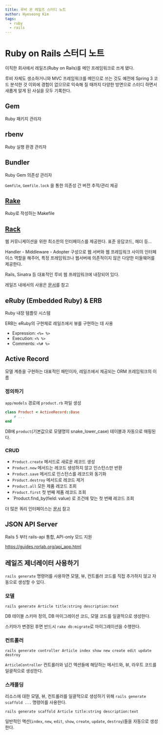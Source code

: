 ```yaml
---
title: 루비 온 레일즈 스터디 노트
author: Hyeseong Kim
tags:
  - ruby
  - rails
---
```


# Ruby on Rails 스터디 노트

이직한 회사에서 레일즈(Ruby on Rails)를 메인 프레임워크로 쓰게 됐다.

루비 자체도 생소하거니와 MVC 프레임워크를 메인으로 쓰는 것도 예전에 Spring 3 코드 분석한 것 이외에 경험이 없으므로 익숙해 질 때까지 다양한 방면으로 스터디 하면서 새롭게 알게 된 사실을 모두 기록한다.

## Gem
Ruby 패키지 관리자

## rbenv
Ruby 실행 환경 관리자

## Bundler
Ruby Gem 의존성 관리자

`Gemfile`, `Gemfile.lock` 을 통한 의존성 간 버전 추적/관리 제공

## [Rake](https://github.com/ruby/rake)
Ruby로 작성하는 Makefile

## [Rack](https://rack.github.io)
웹 커뮤니케이션을 위한 최소한의 인터페이스를 제공한다. 표준 응답코드, 헤더 등...

Handler - Middleware - Adopter 구성으로 웹 서버와 웹 프레임워크 사이의 인터페이스 역할을 해주어, 특정 프레임워크나 웹서버에 의존적이지 않은 다양한 미들웨어를 제공한다.

Rails, Sinatra 등 대표적인 루비 웹 프레임워크에 내장되어 있다.

레일즈 내에서의 사용은 [문서](https://guides.rorlab.org/rails_on_rack.html)를 참고

## eRuby (Embedded Ruby) & ERB
Ruby 내장 템플릿 시스템

ERB는 eRuby의 구현체로 레일즈에서 뷰를 구현하는 데 사용

- Expression: `<%= %>`
- Execution: `<% %>`
- Comments: `<%# %>`

## Active Record
모델 계층을 구현하는 대표적인 패턴이자, 레일즈에서 제공되는 ORM 프레임워크의 이름

### 정의하기
`app/models` 경로에 `product.rb` 파일 생성

```rb
class Product < ActiveRecord::Base
    # ...
end
```

DB에 `product`(기본값으로 모델명의 snake_lower_case) 테이블과 자동으로 매핑된다.

### CRUD
- `Product.create` 메서드로 새로운 레코드 생성
- `Product.new` 메서드는 레코드 생성하지 않고 인스턴스만 반환
- `Product.save` 메서드로 인스턴스를 레코드와 동기화
- `Product.destroy` 메서드로 레코드 제거
- `Product.all` 모든 제품 레코드 조회
- `Product.first` 첫 번째 제품 레코드 조회
- `Product.find_by(field: value) 로 조건에 맞는 첫 번쨰 레코드 조회

더 많은 쿼리 인터페이스는 [문서](https://guides.rorlab.org/active_record_querying.html) 참고

## JSON API Server

Rails 5 부터 rails-api 통합, API-only 모드 지원

https://guides.rorlab.org/api_app.html

## 레일즈 제너레이터 사용하기
`rails generate` 명령어를 사용하면 모델, 뷰, 컨트롤러 코드를 직접 추가하지 않고 자동으로 생성할 수 있다.

### 모델
```
rails generate Article title:string description:text
```

DB 테이블 스키마 정의, DB 마이그레이션 코드, 모델 코드를 일괄적으로 생성한다.

스키마가 변경된 후면 반드시 `rake db:migrate`로 마이그레이션을 수행한다.

### 컨트롤러
```
rails generate controller Article index show new create edit update destroy
```

`ArticleController` 컨트롤러와 넘긴 액션들에 해당하는 메서드와, 뷰, 라우트 코드를 일괄적으로 생성한다.

### 스캐폴딩

리소스에 대한 모델, 뷰, 컨트롤러를 일괄적으로 생성하기 위해 `rails generate scaffold ...` 명령어를 사용한다.

```
rails generate scaffold Article title:string description:text
```

일반적인 액션(`index`, `new`, `edit`, `show`, `create`, `update`, `destroy`)들을 자동으로 생성한다.
